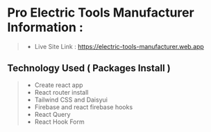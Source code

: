 # Pro Electric Tools Manufacturer Information :

> - Live Site Link : https://electric-tools-manufacturer.web.app

## Technology Used ( Packages Install )

> - Create react app
> - React router install
> - Tailwind CSS and Daisyui
> - Firebase and react firebase hooks
> - React Query
> - React Hook Form

